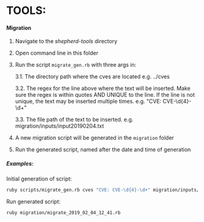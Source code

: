 # TOOLS:

#### Migration
1. Navigate to the *shepherd-tools* directory
2. Open command line in this folder
3. Run the script `migrate_gen.rb` with three args in:

    3.1. The directory path where the cves are located e.g. ../cves
    
    3.2. The regex for the line above where the text will be inserted. Make sure the regex is within quotes AND UNIQUE to the line. If the  line is not unique, the text may be inserted multiple times.  e.g. "CVE: CVE-\d{4}-\d+"
    
    3.3. The file path of the text to be inserted. e.g. migration/inputs/input20190204.txt
4. A new migration script will be generated in the `migration` folder
5. Run the generated script, named after the date and time of generation

##### Examples:
Initial generation of script:
```sh
ruby scripts/migrate_gen.rb cves "CVE: CVE-\d{4}-\d+" migration/inputs/input20190204.txt
```
Run generated script:
```sh
ruby migration/migrate_2019_02_04_12_41.rb
```
